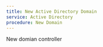 ```yaml
---
title: New Active Directory Domain
service: Active Directory
procedure: New Domain
---
```

New domian controller